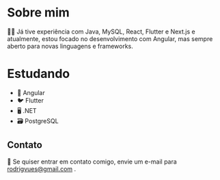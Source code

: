 # Sobre mim
👨‍💻 Já tive experiência com Java, MySQL, React, Flutter e Next.js e atualmente, estou focado no desenvolvimento com Angular, mas sempre aberto para novas linguagens e frameworks.

# Estudando
- 📍 Angular
- 🐦 Flutter
- 🖥️ .NET
- 🗃️ PostgreSQL

## Contato
📧 Se quiser entrar em contato comigo, envie um e-mail para rodrigvues@gmail.com .
